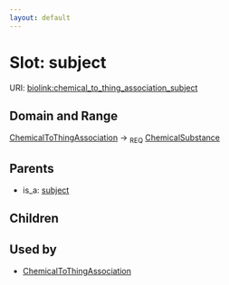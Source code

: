 ```yaml
---
layout: default
---
```



# Slot: subject




URI: [biolink:chemical_to_thing_association_subject](https://w3id.org/biolink/vocab/chemical_to_thing_association_subject)

## Domain and Range

[ChemicalToThingAssociation](ChemicalToThingAssociation.md) ->  <sub>REQ</sub> [ChemicalSubstance](ChemicalSubstance.md)

## Parents

 *  is_a: [subject](subject.md)

## Children


## Used by

 * [ChemicalToThingAssociation](ChemicalToThingAssociation.md)
